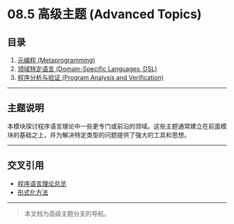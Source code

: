 # 08.5 高级主题 (Advanced Topics)

## 目录

1. [元编程 (Metaprogramming)](./08.5.1_Metaprogramming.md)
2. [领域特定语言 (Domain-Specific Languages, DSL)](./08.5.2_Domain_Specific_Languages.md)
3. [程序分析与验证 (Program Analysis and Verification)](./08.5.3_Program_Analysis_and_Verification.md)

---

## 主题说明

本模块探讨程序语言理论中一些更专门或前沿的领域。这些主题通常建立在前面模块的基础之上，并为解决特定类型的问题提供了强大的工具和思想。

---

## 交叉引用

- [程序语言理论总览](../README.md)
- [形式化方法](../../07_Software_Engineering_Theory/07.1_Formal_Methods/README.md)

---

> 本文档为高级主题分支的导航。
